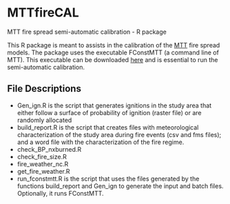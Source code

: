 # MTTfireCAL
MTT fire spread semi-automatic calibration - R package

This R package is meant to assists in the calibration of the [MTT](https://cdnsciencepub.com/doi/abs/10.1139/x02-068) fire spread models. The package uses the executable FConstMTT (a command line of MTT). This executable can be downloaded [here](https://www.alturassolutions.com/FB/FB_API.htm) and is essential to run the semi-automatic calibration.

## File Descriptions
- Gen_ign.R is the script that generates ignitions in the study area that either follow a surface of probability of ignition (raster file) or are randomly allocated
- build_report.R is the script that creates files with meteorological characterization of the study area during fire events (csv and fms files); and a word file with the characterization of the fire regime.
- check_BP_nxburned.R
- check_fire_size.R
- fire_weather_nc.R
- get_fire_weather.R
- run_fconstmtt.R is the script that uses the files generated by the functions build_report and Gen_ign to generate the input and batch files. Optionally, it runs FConstMTT. 
